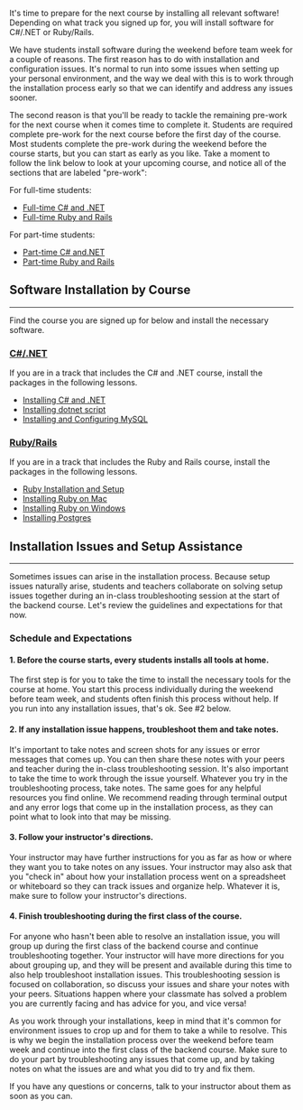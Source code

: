 It's time to prepare for the next course by installing all relevant software! Depending on what track you signed up for, you will install software for C#/.NET or Ruby/Rails. 

We have students install software during the weekend before team week for a couple of reasons. The first reason has to do with installation and configuration issues. It's normal to run into some issues when setting up your personal environment, and the way we deal with this is to work through the installation process early so that we can identify and address any issues sooner. 

The second reason is that you'll be ready to tackle the remaining pre-work for the next course when it comes time to complete it. Students are required complete pre-work for the next course before the first day of the course. Most students complete the pre-work during the weekend before the course starts, but you can start as early as you like. Take a moment to follow the link below to look at your upcoming course, and notice all of the sections that are labeled "pre-work": 

For full-time students:

* [Full-time C# and .NET](https://www.learnhowtoprogram.com/c-and-net)
* [Full-time Ruby and Rails](https://www.learnhowtoprogram.com/ruby-and-rails)

For part-time students:

* [Part-time C# and.NET](https://www.learnhowtoprogram.com/c-and-net-part-time)
* [Part-time Ruby and Rails](https://www.learnhowtoprogram.com/ruby-and-rails-part-time)

## Software Installation by Course
---

Find the course you are signed up for below and install the necessary software.

### [C#/.NET](#c-net)

If you are in a track that includes the C# and .NET course, install the packages in the following lessons.

* [Installing C# and .NET](https://www.learnhowtoprogram.com/c-and-net/getting-started-with-c/installing-c-and-net)
* [Installing dotnet script](https://www.learnhowtoprogram.com/c-and-net/getting-started-with-c/installing-dotnet-script)
* [Installing and Configuring MySQL](https://www.learnhowtoprogram.com/c-and-net/getting-started-with-c/installing-and-configuring-mysql)

### [Ruby/Rails](#ruby-rails)

If you are in a track that includes the Ruby and Rails course, install the packages in the following lessons.

* [Ruby Installation and Setup](https://www.learnhowtoprogram.com/ruby-and-rails/getting-started-with-ruby/ruby-installation-and-setup)
* [Installing Ruby on Mac](https://www.learnhowtoprogram.com/ruby-and-rails/getting-started-with-ruby/installing-ruby-on-mac)
* [Installing Ruby on Windows](https://www.learnhowtoprogram.com/ruby-and-rails/getting-started-with-ruby/installing-ruby-on-windows)
* [Installing Postgres](https://www.learnhowtoprogram.com/ruby-and-rails/getting-started-with-ruby/installing-postgres)

## Installation Issues and Setup Assistance
---

Sometimes issues can arise in the installation process. Because setup issues naturally arise, students and teachers collaborate on solving setup issues together during an in-class troubleshooting session at the start of the backend course. Let's review the guidelines and expectations for that now. 

### Schedule and Expectations

#### 1. Before the course starts, every students installs all tools at home.

The first step is for you to take the time to install the necessary tools for the course at home. You start this process individually during the weekend before team week, and students often finish this process without help. If you run into any installation issues, that's ok. See #2 below.

#### 2. If any installation issue happens, troubleshoot them and take notes.

It's important to take notes and screen shots for any issues or error messages that comes up. You can then share these notes with your peers and teacher during the in-class troubleshooting session. It's also important to take the time to work through the issue yourself. Whatever you try in the troubleshooting process, take notes. The same goes for any helpful resources you find online. We recommend reading through terminal output and any error logs that come up in the installation process, as they can point what to look into that may be missing.

#### 3. Follow your instructor's directions. 

Your instructor may have further instructions for you as far as how or where they want you to take notes on any issues. Your instructor may also ask that you "check in" about how your installation process went on a spreadsheet or whiteboard so they can track issues and organize help. Whatever it is, make sure to follow your instructor's directions.

#### 4. Finish troubleshooting during the first class of the course.

For anyone who hasn't been able to resolve an installation issue, you will group up during the first class of the backend course and continue troubleshooting together. Your instructor will have more directions for you about grouping up, and they will be present and available during this time to also help troubleshoot installation issues. This troubleshooting session is focused on collaboration, so discuss your issues and share your notes with your peers. Situations happen where your classmate has solved a problem you are currently facing and has advice for you, and vice versa!

As you work through your installations, keep in mind that it's common for environment issues to crop up and for them to take a while to resolve. This is why we begin the installation process over the weekend before team week and continue into the first class of the backend course. Make sure to do your part by troubleshooting any issues that come up, and by taking notes on what the issues are and what you did to try and fix them. 

If you have any questions or concerns, talk to your instructor about them as soon as you can.